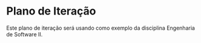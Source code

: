 # Plano de Iteração

Este plano de iteração será usando como exemplo da disciplina Engenharia de Software II.


